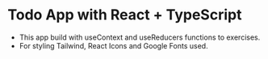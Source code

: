 # Todo App with React + TypeScript

* This app build with useContext and useReducers functions to exercises.
* For styling Tailwind, React Icons and Google Fonts used.
